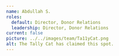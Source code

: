 ```yaml
---
name: Abdullah S.
roles:
  default: Director, Donor Relations
  leadership: Director, Donor Relations
current: false
picture: ../../images/team/Ta11yCat.png
alt: The Tally Cat has claimed this spot.
---
```

